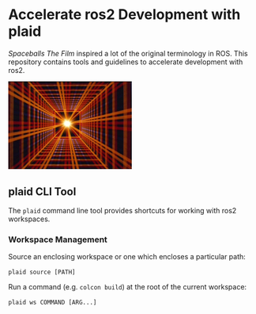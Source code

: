 
Accelerate ros2 Development with plaid
======================================

_Spaceballs The Film_ inspired a lot of the original
terminology in ROS. This repository contains tools and 
guidelines to accelerate development with ros2.

<img src="https://raw.githubusercontent.com/jbohren/plaid/master/doc/plaid.gif" width="250">

## plaid CLI Tool

The `plaid` command line tool provides shortcuts for working with ros2 workspaces.

### Workspace Management

Source an enclosing workspace or one which encloses a particular path:
```
plaid source [PATH]
```

Run a command (e.g. `colcon build`) at the root of the current workspace:
```
plaid ws COMMAND [ARG...]
```
